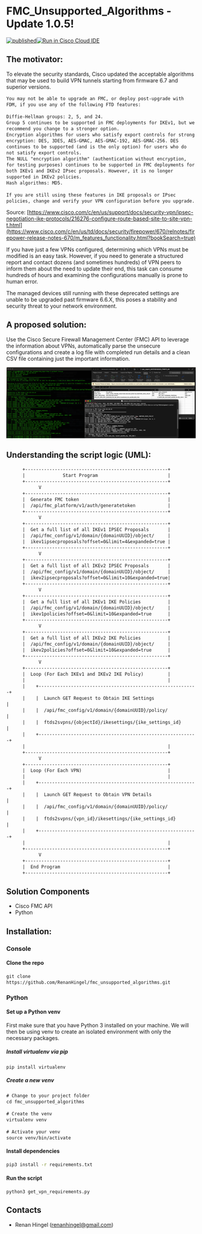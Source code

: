 # FMC_Unsupported_Algorithms - Update 1.0.5!
[![published](https://static.production.devnetcloud.com/codeexchange/assets/images/devnet-published.svg)](https://developer.cisco.com/codeexchange/github/repo/RenanHingel/fmc_unsupported_algorithms)[![Run in Cisco Cloud IDE](https://static.production.devnetcloud.com/codeexchange/assets/images/devnet-runable-icon.svg)](https://developer.cisco.com/devenv/?id=devenv-vscode-base&GITHUB_SOURCE_REPO=https://github.com/RenanHingel/fmc_unsupported_algorithms)

## The motivator:
To elevate the security standards, Cisco updated the acceptable algorithms that may be used to build VPN tunnels starting from firmware 6.7 and superior versions.

    You may not be able to upgrade an FMC, or deploy post-upgrade with FDM, if you use any of the following FTD features:

    Diffie-Hellman groups: 2, 5, and 24.
    Group 5 continues to be supported in FMC deployments for IKEv1, but we recommend you change to a stronger option.
    Encryption algorithms for users who satisfy export controls for strong encryption: DES, 3DES, AES-GMAC, AES-GMAC-192, AES-GMAC-256. DES continues to be supported (and is the only option) for users who do not satisfy export controls.
    The NULL "encryption algorithm" (authentication without encryption, for testing purposes) continues to be supported in FMC deployments for both IKEv1 and IKEv2 IPsec proposals. However, it is no longer supported in IKEv2 policies.
    Hash algorithms: MD5.

    If you are still using these features in IKE proposals or IPsec policies, change and verify your VPN configuration before you upgrade. 
    
Source: [https://www.cisco.com/c/en/us/support/docs/security-vpn/ipsec-negotiation-ike-protocols/216276-configure-route-based-site-to-site-vpn-t.html](https://www.cisco.com/c/en/us/td/docs/security/firepower/670/relnotes/firepower-release-notes-670/m_features_functionality.html?bookSearch=true)

If you have just a few VPNs configured, determining which VPNs must be modified is an easy task. 
However, if you need to generate a structured report and contact dozens (and sometimes hundreds) of VPN peers to inform them about the need to update their end, this task can consume hundreds of hours and examining the configurations manually is prone to human error.

The managed devices still running with these deprecated settings are unable to be upgraded past firmware 6.6.X, this poses a stability and security threat to your network environment.

## A proposed solution:
Use the Cisco Secure Firewall Management Center (FMC) API to leverage the information about VPNs, automatically parse the unsecure configurations and create a log file with completed run details and a clean CSV file containing just the important information.

![Screenshot](img_script.png)

## Understanding the script logic (UML):

          +-----------------------------------------------------+
          |              Start Program                          |
          +-----------------------------------------------------+
                V
          +-----------------------------------------------------+
          |  Generate FMC token                                 |
          |  /api/fmc_platform/v1/auth/generatetoken            |
          +-----------------------------------------------------+
                V
          +-----------------------------------------------------+
          |  Get a full list of all IKEv1 IPSEC Proposals       |
          |  /api/fmc_config/v1/domain/{domainUUID}/object/     |
          |  ikev1ipsecproposals?offset=0&limit=4&expanded=true |
          +-----------------------------------------------------+
                V
          +-----------------------------------------------------+
          |  Get a full list of all IKEv2 IPSEC Proposals       |
          |  /api/fmc_config/v1/domain/{domainUUID}/object/     |
          |  ikev2ipsecproposals?offset=0&limit=10&expanded=true|
          +-----------------------------------------------------+
                V
          +-----------------------------------------------------+
          |  Get a full list of all IKEv1 IKE Policies          |
          |  /api/fmc_config/v1/domain/{domainUUID}/object/     |
          |  ikev1policies?offset=0&limit=10&expanded=true      |
          +-----------------------------------------------------+
                V
          +-----------------------------------------------------+
          |  Get a full list of all IKEv2 IKE Policies          |
          |  /api/fmc_config/v1/domain/{domainUUID}/object/     |
          |  ikev2policies?offset=0&limit=10&expanded=true      |
          +-----------------------------------------------------+
                V
          +-----------------------------------------------------+
          |  Loop (For Each IKEv1 and IKEv2 IKE Policy)         |
          |                                                     |
          |    +-----------------------------------------------------------+
          |    |  Launch GET Request to Obtain IKE Settings                |
          |    |  /api/fmc_config/v1/domain/{domainUUID}/policy/           |
          |    |  ftds2svpns/{objectId}/ikesettings/{ike_settings_id}      |
          |    +-----------------------------------------------------------+
          |                                                     |
          +-----------------------------------------------------+
                V
          +-----------------------------------------------------+
          |  Loop (For Each VPN)                                |
          |                                                     |
          |    +-----------------------------------------------------------+
          |    |  Launch GET Request to Obtain VPN Details                 |
          |    |  /api/fmc_config/v1/domain/{domainUUID}/policy/           |
          |    |  ftds2svpns/{vpn_id}/ikesettings/{ike_settings_id}        |
          |    +-----------------------------------------------------------+
          |                                                     |
          +-----------------------------------------------------+
                V
          +-----------------------------------------------------+
          |  End Program                                        |
          +-----------------------------------------------------+


## Solution Components
* Cisco FMC API
* Python

## Installation:

### Console
#### Clone the repo
```console
git clone https://github.com/RenanHingel/fmc_unsupported_algorithms.git
```

### Python

#### Set up a Python venv
First make sure that you have Python 3 installed on your machine. We will then be using venv to create
an isolated environment with only the necessary packages.

##### Install virtualenv via pip
```
pip install virtualenv
```

##### Create a new venv
```
# Change to your project folder
cd fmc_unsupported_algorithms

# Create the venv
virtualenv venv

# Activate your venv
source venv/bin/activate
```

#### Install dependencies
```zsh
pip3 install -r requirements.txt
```

#### Run the script
```
python3 get_vpn_requirements.py
```

## Contacts
* Renan Hingel (renanhingel@gmail.com)
